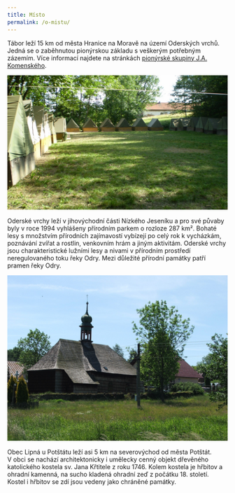 ```yaml
---
title: Místo
permalink: /o-mistu/
---
```

Tábor leží 15 km od města Hranice na Moravě na území Oderských vrchů.
Jedná se o zaběhnutou pionýrskou základu s veškerým potřebným zázemím.
Více informací najdete na stránkách
[pionýrské skupiny J.A. Komenského](https://komenskeho.pionyr.cz/#zakladna).

<a href="/assets/img/taboriste.jpg">
  <img src="/assets/img/taboriste.jpg" alt="Tábořiště." />
</a>

Oderské vrchy leží v jihovýchodní části Nízkého Jeseníku a pro své půvaby byly
v roce 1994 vyhlášeny přírodním parkem o rozloze 287 km².
Bohaté lesy s množstvím přírodních zajímavostí vybízejí po celý rok k vycházkám,
poznávání zvířat a rostlin, venkovním hrám a jiným aktivitám.
Oderské vrchy jsou charakteristické lužními lesy a nivami v přírodním prostředí
neregulovaného toku řeky Odry. Mezi důležité přírodní památky patří pramen
řeky Odry.

<a href="/assets/img/kostelik_lipna.jpg">
  <img src="/assets/img/kostelik_lipna.jpg" alt="Dřevěnný kostelík v Lipné." />
</a>

Obec Lipná u Potštátu leží asi 5 km na severovýchod od města Potštát.
V obci se nachází architektonicky i umělecky cenný objekt dřevěného katolického
kostela sv. Jana Křtitele z roku 1746.
Kolem kostela je hřbitov a ohradní kamenná, na sucho kladená ohradní zeď
z počátku 18. století.
Kostel i hřbitov se zdí jsou vedeny jako chráněné památky.
